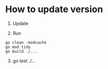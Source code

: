 # How to update version

1. Update 

2. Run
```
go clean -modcache
go mod tidy
go build ./...
```

3. go test ./...
